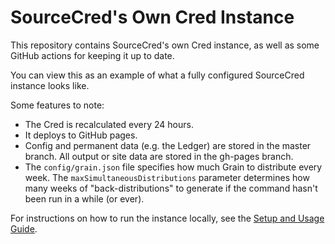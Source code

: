 # SourceCred's Own Cred Instance

This repository contains SourceCred's own Cred instance, as well as some GitHub
actions for keeping it up to date.

You can view this as an example of what a fully configured SourceCred instance
looks like.

Some features to note:
- The Cred is recalculated every 24 hours.
- It deploys to GitHub pages.
- Config and permanent data (e.g. the Ledger) are stored in the master branch.
  All output or site data are stored in the gh-pages branch.
- The `config/grain.json` file specifies how much Grain to distribute every
  week. The `maxSimultaneousDistributions` parameter determines how many weeks
  of "back-distributions" to generate if the command hasn't been run in a while
  (or ever).
  
  
For instructions on how to run the instance locally, see the [Setup and Usage Guide](https://github.com/sourcecred/template-instance#setup-and-usage).
